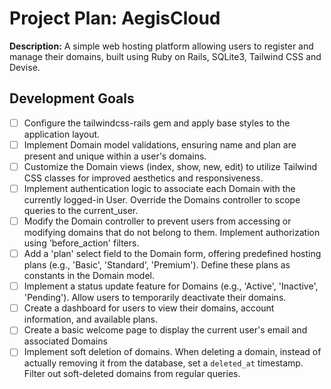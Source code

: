 # Project Plan: AegisCloud

**Description:** A simple web hosting platform allowing users to register and manage their domains, built using Ruby on Rails, SQLite3, Tailwind CSS and Devise.


## Development Goals

- [ ] Configure the tailwindcss-rails gem and apply base styles to the application layout.
- [ ] Implement Domain model validations, ensuring name and plan are present and unique within a user's domains.
- [ ] Customize the Domain views (index, show, new, edit) to utilize Tailwind CSS classes for improved aesthetics and responsiveness.
- [ ] Implement authentication logic to associate each Domain with the currently logged-in User. Override the Domains controller to scope queries to the current_user.
- [ ] Modify the Domain controller to prevent users from accessing or modifying domains that do not belong to them. Implement authorization using 'before_action' filters.
- [ ] Add a 'plan' select field to the Domain form, offering predefined hosting plans (e.g., 'Basic', 'Standard', 'Premium'). Define these plans as constants in the Domain model.
- [ ] Implement a status update feature for Domains (e.g., 'Active', 'Inactive', 'Pending'). Allow users to temporarily deactivate their domains.
- [ ] Create a dashboard for users to view their domains, account information, and available plans.
- [ ] Create a basic welcome page to display the current user's email and associated Domains
- [ ] Implement soft deletion of domains. When deleting a domain, instead of actually removing it from the database, set a `deleted_at` timestamp. Filter out soft-deleted domains from regular queries.
